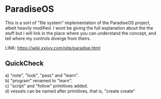 # ParadiseOS
This is a sort of "file system" implementation of the ParadiseOS project, albeit heavily modified. I wont be
giving the full explanation about the the stuff but i will link in the place where you can understand the concept, and
tell where my controls diverge from theirs.

LINK: https://wiki.xxiivv.com/site/paradise.html

## QuickCheck
a) "note", "look", "pass" and "learn".  
b) "program" renamed to "learn".  
c) "script" and "follow" primitives added.  
d) vessels can be named after primitives, that is, "create create"

## 
